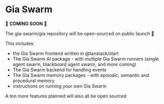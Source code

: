 # Gia Swarm

🚧 **COMING SOON** 🚧

The gia-swarm/gia repository will be open-sourced on public launch 🚀

This includes:
- the Gia Swarm frontend written in @tanstack/start
- The Gia Swarm AI package - with multiple Gia Swarm runners (single agent swarm, blackboard agent swarm, and more coming)
- The Gia Swarm backend for handling events
- The Gia Swarm memory packages - with episodic, semantic and procedural memory
- instructions on running your own Gia Swarm

A ton more features planned will also all be open sourced
